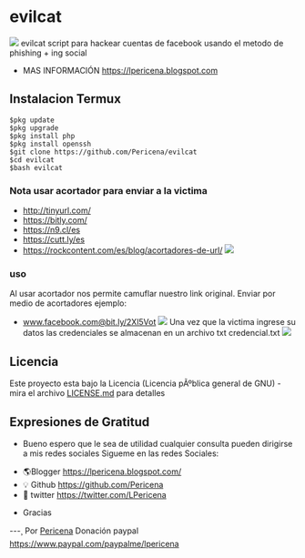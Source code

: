 # evilcat

[![](https://1.bp.blogspot.com/-ovxjnPhg7z8/XtJqJpgFvzI/AAAAAAAATHg/d6OqxMmHBpo_GwfJbB92KTt7CZld2lM-gCLcBGAsYHQ/s1600/Screenshot_6.png)](https://lpericena.blogspot.com/2020/05/evilcat.html)
evilcat script para hackear cuentas de facebook usando el metodo de phishing + ing social
- MAS INFORMACIÓN https://lpericena.blogspot.com

## Instalacion Termux
```
$pkg update
$pkg upgrade
$pkg install php
$pkg install openssh
$git clone https://github.com/Pericena/evilcat
$cd evilcat
$bash evilcat
```
### Nota usar acortador para enviar a la victima 
- http://tinyurl.com/
- https://bitly.com/
- https://n9.cl/es
- https://cutt.ly/es
- https://rockcontent.com/es/blog/acortadores-de-url/
[![](https://1.bp.blogspot.com/-JLZ_CCjcfo4/XtJqIBjVcsI/AAAAAAAATHY/q4GWDSVqJGYPtrtNuykG3gpWZK68gvQNACLcBGAsYHQ/s1600/Screenshot_7.png)](https://lpericena.blogspot.com/2020/05/evilcat.html)
### uso
Al usar acortador nos permite camuflar nuestro link original.
Enviar por medio de acortadores ejemplo:
- www.facebook.com@bit.ly/2Xl5Vot
[![](https://1.bp.blogspot.com/-oyGKyS877W8/XtJqHsKkI4I/AAAAAAAATHU/bW_Y65LFVVshlB7wG3BYk5t8n1vWKhF5wCLcBGAsYHQ/s1600/Screenshot_8.png)](https://lpericena.blogspot.com/2020/05/evilcat.html)
Una vez que la victima ingrese su datos las credenciales se almacenan en un archivo txt 
credencial.txt
[![](https://1.bp.blogspot.com/-TPXB56h0ACg/XtJqJJAVscI/AAAAAAAATHc/OklE03Dnj54l1snhvkiSNEpxI5CY5uBgACLcBGAsYHQ/s1600/Screenshot_9.png)](https://lpericena.blogspot.com/2020/05/evilcat.html)

## Licencia
Este proyecto esta bajo la Licencia (Licencia pÃºblica general de GNU) - mira el archivo [LICENSE.md](LICENSE.md) para detalles


## Expresiones de Gratitud 
* Bueno espero que le sea de utilidad cualquier consulta pueden dirigirse a mis redes sociales
Sigueme en las redes Sociales:
- 🌎Blogger          https://lpericena.blogspot.com/
- 💡 Github            https://github.com/Pericena
- 🐤 twitter             https://twitter.com/LPericena

* Gracias 

---¸ Por [Pericena](https://github.com/Pericena)
Donación paypal
https://www.paypal.com/paypalme/lpericena

